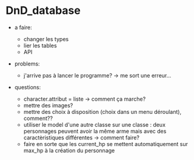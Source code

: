 # DnD_database

* a faire:
    - changer les types
    - lier les tables
    - API

* problems:
    - j'arrive pas à lancer le programme? -> me sort une erreur...


* questions:
    - character.attribut = liste -> comment ça marche?
    - mettre des images?
    - mettre des choix à disposition (choix dans un menu déroulant), comment??
    - utiliser le model d'une autre classe sur une classe :
    deux personnages peuvent avoir la même arme mais avec des caractèristiques différentes
    -> comment faire?
    - faire en sorte que les current_hp se mettent automatiquement sur max_hp à la création du personnage


